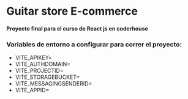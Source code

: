 # Guitar store E-commerce

#### Proyecto final para el curso de React js en coderhouse

### Variables de entorno a configurar para correr el proyecto:

- VITE_APIKEY=
- VITE_AUTHDOMAIN=
- VITE_PROJECTID=
- VITE_STORAGEBUCKET=
- VITE_MESSAGINGSENDERID=
- VITE_APPID=
